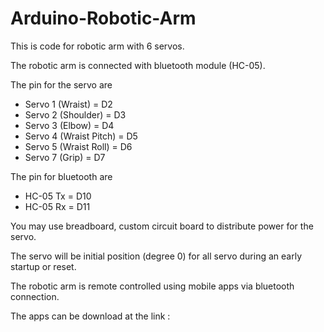 # Arduino-Robotic-Arm
This is code for robotic arm with 6 servos. 

The robotic arm is connected with bluetooth module (HC-05).

The pin for the servo are
- Servo 1 (Wraist) = D2
- Servo 2 (Shoulder) = D3
- Servo 3 (Elbow) = D4
- Servo 4 (Wraist Pitch) = D5
- Servo 5 (Wraist Roll) = D6
- Servo 7 (Grip) = D7

The pin for bluetooth are
- HC-05 Tx = D10
- HC-05 Rx = D11

You may use breadboard, custom circuit board to distribute power for the servo.

The servo will be initial position (degree 0) for all servo during an early startup or reset.

The robotic arm is remote controlled using mobile apps via bluetooth connection.

The apps can be download at the link :
